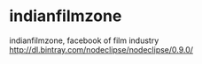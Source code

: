 # indianfilmzone
indianfilmzone, facebook of film industry
http://dl.bintray.com/nodeclipse/nodeclipse/0.9.0/
